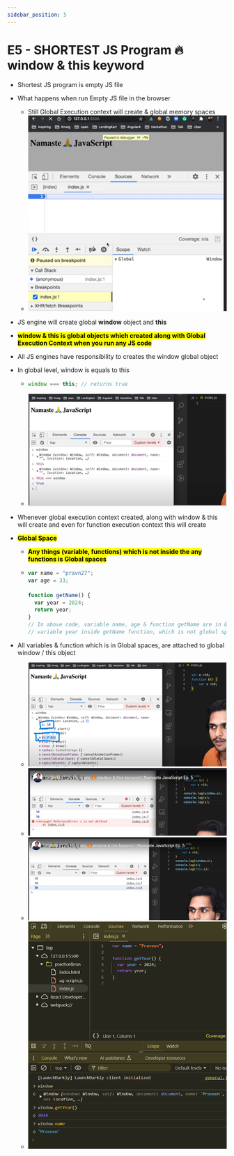 ```yaml
---
sidebar_position: 5
---
```


# E5 - SHORTEST JS Program 🔥window & this keyword

- Shortest JS program is empty JS file

- What happens when run Empty JS file in the browser

  - Still Global Execution context will create & global memory spaces
  - ![alt text](images/p5syrumn.ngj.png)

- JS engine will create global **window** object and **this**

- **<mark>window & this is global objects which created along with Global Execution Context when you run any JS code</mark>**

- All JS engines have responsibility to creates the window global object

- In global level, window is equals to this

  - ```javascript
    window === this; // returns true
    ```
  - ![alt text](images/jrphb14f.2mc.png)

- Whenever global execution context created, along with window & this will create and even for function execution context this will create

- **<mark>Global Space</mark>**

  - **<mark>Any things (variable, functions) which is not inside the any functions is Global spaces</mark>**
  - ```javascript
    var name = "pravn27";
    var age = 33;

    function getName() {
      var year = 2024;
      return year;
    }
    // In above code, variable name, age & function getName are in Global space
    // variable year inside getName function, which is not global space, its local space
    ```

- All variables & function which is in Global spaces, are attached to global window / this object
  - ![alt text](images/3ff0wnbt.gyw.png)
  - ![alt text](images/okbeg5us.kf2.png)
  - ![alt text](images/micsyeqw.zuj.png)
  - ![alt text](images/tqidacza.0of.png)
